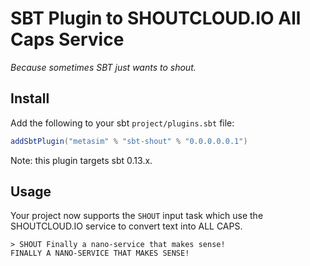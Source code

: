 # SBT Plugin to SHOUTCLOUD.IO All Caps Service

*Because sometimes SBT just wants to shout.*

## Install

Add the following to your sbt `project/plugins.sbt` file:

```scala
addSbtPlugin("metasim" % "sbt-shout" % "0.0.0.0.0.1")
```

Note: this plugin targets sbt 0.13.x.

## Usage

Your project now supports the `SHOUT` input task which use the SHOUTCLOUD.IO service to convert text into ALL CAPS.

    > SHOUT Finally a nano-service that makes sense! 
    FINALLY A NANO-SERVICE THAT MAKES SENSE!
